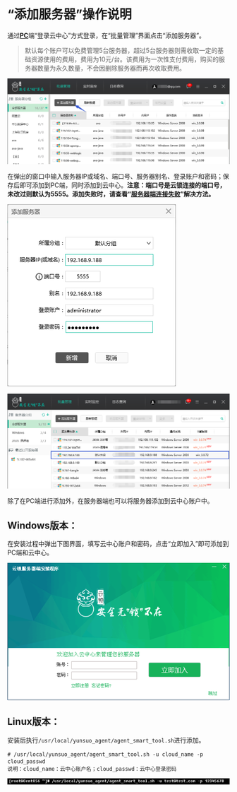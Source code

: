 # “添加服务器”操作说明

通过[**PC**](../ru-men-zhi-nan/install/pc.md)端“登录云中心”方式登录，在“批量管理”界面点击“添加服务器”。

> 默认每个账户可以免费管理5台服务器，超过5台服务器则需收取一定的基础资源使用的费用，费用为10元/台。该费用为一次性支付费用，购买的服务器数量为永久数量，不会因删除服务器而再次收取费用。

![](../.gitbook/assets/f0101.png)

在弹出的窗口中输入服务器IP或域名、端口号、服务器别名、登录账户和密码；保存后即可添加到PC端，同时添加到云中心。**注意：端口号是云锁连接的端口号，未改过则默认为5555。添加失败时，请查看“**[**服务器端连接失败**](../chang-jian-wen-ti/q07.md)**”解决方法。**

![](../.gitbook/assets/f0102.png)

![](../.gitbook/assets/f0103.png)

除了在PC端进行添加外，在服务器端也可以将服务器添加到云中心账户中。

## Windows版本：

在安装过程中弹出下图界面，填写云中心账户和密码，点击“立即加入”即可添加到PC端和云中心。

![](../.gitbook/assets/f0104.png)

## Linux版本：

安装后执行`/usr/local/yunsuo_agent/agent_smart_tool.sh`进行添加。

```text
# /usr/local/yunsuo_agent/agent_smart_tool.sh -u cloud_name -p cloud_passwd
说明：cloud_name：云中心账户名；cloud_passwd：云中心登录密码
```

![](../.gitbook/assets/f0105.png)

